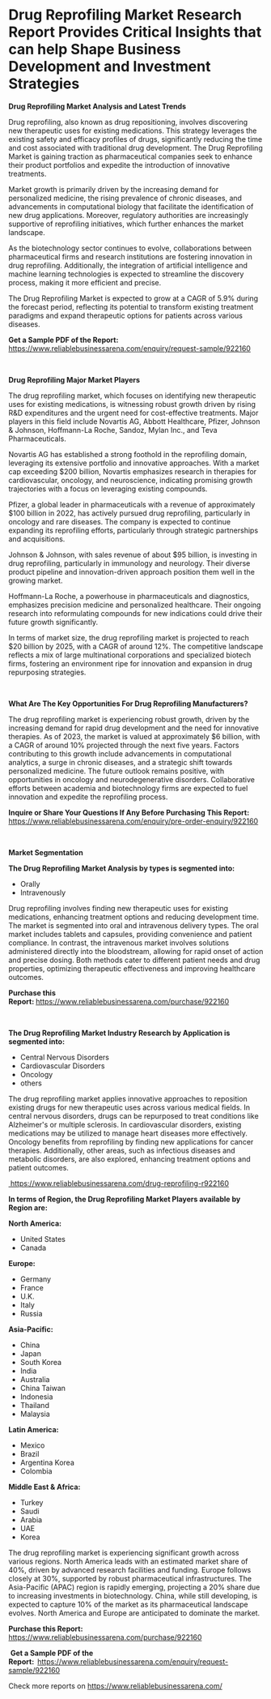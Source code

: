 <p><h1>Drug Reprofiling Market Research Report Provides Critical Insights that can help Shape Business Development and Investment Strategies</h1></p><p><strong>Drug Reprofiling Market Analysis and Latest Trends</strong></p>
<p><p>Drug reprofiling, also known as drug repositioning, involves discovering new therapeutic uses for existing medications. This strategy leverages the existing safety and efficacy profiles of drugs, significantly reducing the time and cost associated with traditional drug development. The Drug Reprofiling Market is gaining traction as pharmaceutical companies seek to enhance their product portfolios and expedite the introduction of innovative treatments.</p><p>Market growth is primarily driven by the increasing demand for personalized medicine, the rising prevalence of chronic diseases, and advancements in computational biology that facilitate the identification of new drug applications. Moreover, regulatory authorities are increasingly supportive of reprofiling initiatives, which further enhances the market landscape. </p><p>As the biotechnology sector continues to evolve, collaborations between pharmaceutical firms and research institutions are fostering innovation in drug reprofiling. Additionally, the integration of artificial intelligence and machine learning technologies is expected to streamline the discovery process, making it more efficient and precise. </p><p>The Drug Reprofiling Market is expected to grow at a CAGR of 5.9% during the forecast period, reflecting its potential to transform existing treatment paradigms and expand therapeutic options for patients across various diseases.</p></p>
<p><strong>Get a Sample PDF of the Report:&nbsp;</strong> <a href="https://www.reliablebusinessarena.com/enquiry/request-sample/922160?utm_campaign=2518&utm_medium=2&utm_source=Github&utm_content=ia&utm_term=07032025&utm_id=drug-reprofiling">https://www.reliablebusinessarena.com/enquiry/request-sample/922160</a></p>
<p>&nbsp;</p>
<p><strong>Drug Reprofiling Major Market Players</strong></p>
<p><p>The drug reprofiling market, which focuses on identifying new therapeutic uses for existing medications, is witnessing robust growth driven by rising R&D expenditures and the urgent need for cost-effective treatments. Major players in this field include Novartis AG, Abbott Healthcare, Pfizer, Johnson & Johnson, Hoffmann-La Roche, Sandoz, Mylan Inc., and Teva Pharmaceuticals. </p><p>Novartis AG has established a strong foothold in the reprofiling domain, leveraging its extensive portfolio and innovative approaches. With a market cap exceeding $200 billion, Novartis emphasizes research in therapies for cardiovascular, oncology, and neuroscience, indicating promising growth trajectories with a focus on leveraging existing compounds.</p><p>Pfizer, a global leader in pharmaceuticals with a revenue of approximately $100 billion in 2022, has actively pursued drug reprofiling, particularly in oncology and rare diseases. The company is expected to continue expanding its reprofiling efforts, particularly through strategic partnerships and acquisitions.</p><p>Johnson & Johnson, with sales revenue of about $95 billion, is investing in drug reprofiling, particularly in immunology and neurology. Their diverse product pipeline and innovation-driven approach position them well in the growing market.</p><p>Hoffmann-La Roche, a powerhouse in pharmaceuticals and diagnostics, emphasizes precision medicine and personalized healthcare. Their ongoing research into reformulating compounds for new indications could drive their future growth significantly.</p><p>In terms of market size, the drug reprofiling market is projected to reach $20 billion by 2025, with a CAGR of around 12%. The competitive landscape reflects a mix of large multinational corporations and specialized biotech firms, fostering an environment ripe for innovation and expansion in drug repurposing strategies.</p></p>
<p>&nbsp;</p>
<p><strong>What Are The Key Opportunities For Drug Reprofiling Manufacturers?</strong></p>
<p><p>The drug reprofiling market is experiencing robust growth, driven by the increasing demand for rapid drug development and the need for innovative therapies. As of 2023, the market is valued at approximately $6 billion, with a CAGR of around 10% projected through the next five years. Factors contributing to this growth include advancements in computational analytics, a surge in chronic diseases, and a strategic shift towards personalized medicine. The future outlook remains positive, with opportunities in oncology and neurodegenerative disorders. Collaborative efforts between academia and biotechnology firms are expected to fuel innovation and expedite the reprofiling process.</p></p>
<p><strong>Inquire or Share Your Questions If Any Before Purchasing This Report:</strong> <a href="https://www.reliablebusinessarena.com/enquiry/pre-order-enquiry/922160?utm_campaign=2518&utm_medium=2&utm_source=Github&utm_content=ia&utm_term=07032025&utm_id=drug-reprofiling">https://www.reliablebusinessarena.com/enquiry/pre-order-enquiry/922160</a></p>
<p>&nbsp;</p>
<p><strong>Market Segmentation</strong></p>
<p><strong>The Drug Reprofiling Market Analysis by types is segmented into:</strong></p>
<p><ul><li>Orally</li><li>Intravenously</li></ul></p>
<p><p>Drug reprofiling involves finding new therapeutic uses for existing medications, enhancing treatment options and reducing development time. The market is segmented into oral and intravenous delivery types. The oral market includes tablets and capsules, providing convenience and patient compliance. In contrast, the intravenous market involves solutions administered directly into the bloodstream, allowing for rapid onset of action and precise dosing. Both methods cater to different patient needs and drug properties, optimizing therapeutic effectiveness and improving healthcare outcomes.</p></p>
<p><strong>Purchase this Report:&nbsp;</strong><a href="https://www.reliablebusinessarena.com/purchase/922160?utm_campaign=2518&utm_medium=2&utm_source=Github&utm_content=ia&utm_term=07032025&utm_id=drug-reprofiling">https://www.reliablebusinessarena.com/purchase/922160</a></p>
<p>&nbsp;</p>
<p><strong>The Drug Reprofiling Market Industry Research by Application is segmented into:</strong></p>
<p><ul><li>Central Nervous Disorders</li><li>Cardiovascular Disorders</li><li>Oncology</li><li>others</li></ul></p>
<p><p>The drug reprofiling market applies innovative approaches to reposition existing drugs for new therapeutic uses across various medical fields. In central nervous disorders, drugs can be repurposed to treat conditions like Alzheimer's or multiple sclerosis. In cardiovascular disorders, existing medications may be utilized to manage heart diseases more effectively. Oncology benefits from reprofiling by finding new applications for cancer therapies. Additionally, other areas, such as infectious diseases and metabolic disorders, are also explored, enhancing treatment options and patient outcomes.</p></p>
<p><a href="https://www.reliablebusinessarena.com/drug-reprofiling-r922160?utm_campaign=2518&utm_medium=2&utm_source=Github&utm_content=ia&utm_term=07032025&utm_id=drug-reprofiling">&nbsp;https://www.reliablebusinessarena.com/drug-reprofiling-r922160</a></p>
<p><strong>In terms of Region, the Drug Reprofiling Market Players available by Region are:</strong></p>
<p>
    <p> <strong> North America: </strong>
        <ul>
            <li>United States</li>
            <li>Canada</li>
        </ul>
        </p> 
    <p> <strong> Europe: </strong>
        <ul>
            <li>Germany</li>
            <li>France</li>
            <li>U.K.</li>
            <li>Italy</li>
            <li>Russia</li>
        </ul>
        </p> 
    <p> <strong> Asia-Pacific: </strong>
        <ul>
            <li>China</li>
            <li>Japan</li>
            <li>South Korea</li>
            <li>India</li>
            <li>Australia</li>
            <li>China Taiwan</li>
            <li>Indonesia</li>
            <li>Thailand</li>
            <li>Malaysia</li>
        </ul>
        </p> 
    <p> <strong> Latin America: </strong>
        <ul>
            <li>Mexico</li>
            <li>Brazil</li>
            <li>Argentina Korea</li>
            <li>Colombia</li>
        </ul>
        </p> 
    <p> <strong> Middle East & Africa: </strong>
        <ul>
            <li>Turkey</li>
            <li>Saudi</li>
            <li>Arabia</li>
            <li>UAE</li>
            <li>Korea</li>
        </ul>
    </p>
    </p>
<p><p>The drug reprofiling market is experiencing significant growth across various regions. North America leads with an estimated market share of 40%, driven by advanced research facilities and funding. Europe follows closely at 30%, supported by robust pharmaceutical infrastructures. The Asia-Pacific (APAC) region is rapidly emerging, projecting a 20% share due to increasing investments in biotechnology. China, while still developing, is expected to capture 10% of the market as its pharmaceutical landscape evolves. North America and Europe are anticipated to dominate the market.</p></p>
<p><strong>Purchase this Report: </strong><a href="https://www.reliablebusinessarena.com/purchase/922160?utm_campaign=2518&utm_medium=2&utm_source=Github&utm_content=ia&utm_term=07032025&utm_id=drug-reprofiling">https://www.reliablebusinessarena.com/purchase/922160</a></p>
<p>&nbsp;<strong>Get a Sample PDF of the Report:&nbsp;&nbsp;</strong><a href="https://www.reliablebusinessarena.com/enquiry/request-sample/922160?utm_campaign=2518&utm_medium=2&utm_source=Github&utm_content=ia&utm_term=07032025&utm_id=drug-reprofiling">https://www.reliablebusinessarena.com/enquiry/request-sample/922160</a></p>
<p><strong></strong></p>
<p>Check more reports on <a href="https://www.reliablebusinessarena.com/?utm_campaign=2518&utm_medium=2&utm_source=Github&utm_content=ia&utm_term=07032025&utm_id=drug-reprofiling">https://www.reliablebusinessarena.com/</a></p>